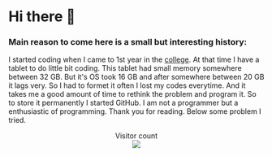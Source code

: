 # Hi there 👋
### Main reason to come here is a small but interesting history:

I started coding when I came to 1st year in the [college](https://rkmvccrahara.org/). At that time I have a tablet to do little bit coding. This tablet had small memory somewhere between 32 GB. But it's OS took 16 GB and after somewhere between 20 GB it lags very. So I had to formet it often I lost my codes everytime. And it takes me a good amount of time to rethink the problem and program it. So to store it permanently I started GitHub. I am not a programmer but a enthusiastic of programming.
Thank you for reading. 
Below some problem I tried.

<p align="center"> 
  Visitor count<br>
  <img src="https://profile-counter.glitch.me/daweedkob/count.svg" />
</p>
